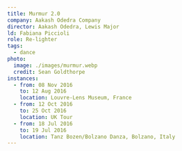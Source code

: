 ```yaml
---
title: Murmur 2.0
company: Aakash Odedra Company
director: Aakash Odedra, Lewis Major
ld: Fabiana Piccioli
role: Re-lighter
tags:
  - dance
photo:
  image: ./images/murmur.webp
  credit: Sean Goldthorpe
instances:
  - from: 08 Nov 2016
    to: 12 Aug 2016
    location: Louvre-Lens Museum, France
  - from: 12 Oct 2016
    to: 25 Oct 2016
    location: UK Tour
  - from: 18 Jul 2016
    to: 19 Jul 2016
    location: Tanz Bozen/Bolzano Danza, Bolzano, Italy
---
```

